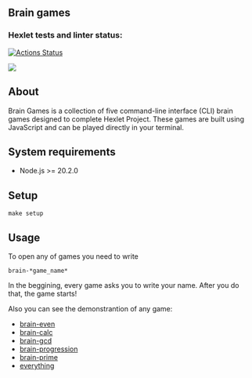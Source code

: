 ## Brain games

### Hexlet tests and linter status:
[![Actions Status](https://github.com/susemaa/frontend-project-44/workflows/hexlet-check/badge.svg)](https://github.com/susemaa/frontend-project-44/actions)

<a href="https://codeclimate.com/github/susemaa/frontend-project-44/maintainability"><img src="https://api.codeclimate.com/v1/badges/0766d0c1358267c8eae5/maintainability" /></a>

## About
Brain Games is a collection of five command-line interface (CLI) brain games designed to complete Hexlet Project. These games are built using JavaScript and can be played directly in your terminal.

## System requirements
<ul>
  <li> Node.js >= 20.2.0 </li>
</ul>

## Setup
`make setup`

## Usage
To open any of games you need to write 

`brain-*game_name*` 

In the beggining, every game asks you to write your name. After you do that, the game starts!

Also you can see the demonstrantion of any game:
<ul>
  <li><a href="https://asciinema.org/a/589895">brain-even</a></li>
  <li><a href="https://asciinema.org/a/589894">brain-calc</a></li>
  <li><a href="https://asciinema.org/a/589959">brain-gcd</a></li>
  <li><a href="https://asciinema.org/a/589982">brain-progression</a></li>
  <li><a href="https://asciinema.org/a/589994">brain-prime</a></li>
  <li><a href="https://asciinema.org/a/590019">everything</a></li>
</ul>